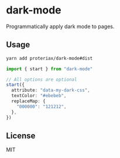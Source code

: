 # dark-mode

Programmatically apply dark mode to pages.

## Usage

```sh
yarn add proteriax/dark-mode#dist
```

```ts
import { start } from "dark-mode"

// All options are optional
start({
  attribute: "data-my-dark-css",
  textColor: "#ebebeb",
  replaceMap: {
    "000000": "121212",
  },
})
```

## License

MIT
